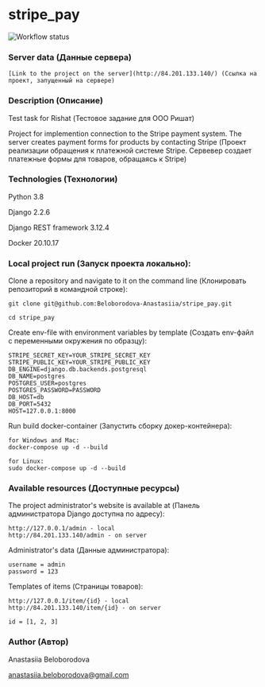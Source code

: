 # stripe_pay

![Workflow status](https://github.com/Beloborodova-Anastasiia/stripe_pay/actions/workflows/foodgram_workflow.yml/badge.svg
)
### Server data (Данные сервера)
```
[Link to the project on the server](http://84.201.133.140/) (Ссылка на проект, запущенный на сервере)
```


### Description (Описание)

Test task for Rishat (Тестовое задание для ООО Ришат)

Project for implemention connection to the Stripe payment system. The server creates payment forms for products by contacting Stripe (Проект реализации обращения к платежной системе Stripe. Сервевер создает платежные формы для товаров, обращаясь к Stripe)

### Technologies (Технологии)
 
Python 3.8

Django 2.2.6

Django REST framework 3.12.4

Docker 20.10.17


### Local project run (Запуск проекта локально):

Clone a repository and navigate to it on the command line (Клонировать репозиторий в командной строке):

```
git clone git@github.com:Beloborodova-Anastasiia/stripe_pay.git
```

```
cd stripe_pay
```

Create env-file with environment variables by template (Создать env-файл с переменными окружения по образцу):

```
STRIPE_SECRET_KEY=YOUR_STRIPE_SECRET_KEY
STRIPE_PUBLIC_KEY=YOUR_STRIPE_PUBLIC_KEY
DB_ENGINE=django.db.backends.postgresql
DB_NAME=postgres
POSTGRES_USER=postgres
POSTGRES_PASSWORD=PASSWORD
DB_HOST=db
DB_PORT=5432
HOST=127.0.0.1:8000

```

Run build docker-container (Запустить сборку докер-контейнера):

```
for Windows and Mac:
docker-compose up -d --build
```
```
for Linux:
sudo docker-compose up -d --build
```


### Available resources (Доступные ресурсы)

The project administrator's website is available at (Панель администратора Django доступна по адресу):

```
http://127.0.0.1/admin - local
http://84.201.133.140/admin - on server
```

Administrator's data (Данные администратора):
```
username = admin
password = 123
```

Templates of items (Страницы товаров):
```
http://127.0.0.1/item/{id} - local
http://84.201.133.140/item/{id} - on server

id = [1, 2, 3]
```


### Author (Автор)

Anastasiia Beloborodova 

anastasiia.beloborodova@gmail.com
